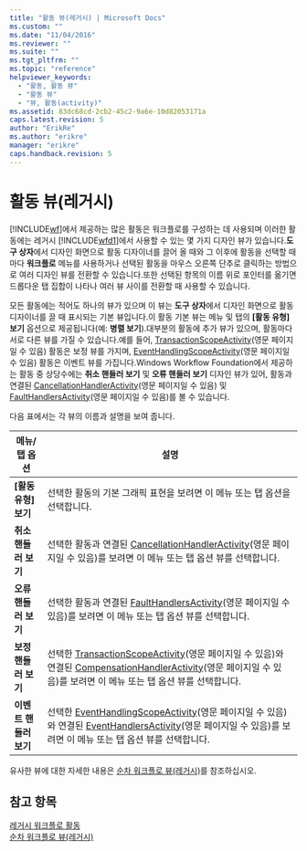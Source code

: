 ```yaml
---
title: "활동 뷰(레거시) | Microsoft Docs"
ms.custom: ""
ms.date: "11/04/2016"
ms.reviewer: ""
ms.suite: ""
ms.tgt_pltfrm: ""
ms.topic: "reference"
helpviewer_keywords: 
  - "활동, 활동 뷰"
  - "활동 뷰"
  - "뷰, 활동(activity)"
ms.assetid: 83dc68cd-2cb2-45c2-9a6e-10d82053171a
caps.latest.revision: 5
author: "ErikRe"
ms.author: "erikre"
manager: "erikre"
caps.handback.revision: 5
---
```

# 활동 뷰(레거시)
[!INCLUDE[wf](../workflow-designer/includes/wf_md.md)]에서 제공하는 많은 활동은 워크플로를 구성하는 데 사용되며 이러한 활동에는 레거시 [!INCLUDE[wfd1](../workflow-designer/includes/wfd1_md.md)]에서 사용할 수 있는 몇 가지 디자인 뷰가 있습니다.**도구 상자**에서 디자인 화면으로 활동 디자이너를 끌어 올 때와 그 이후에 활동을 선택할 때마다 **워크플로** 메뉴를 사용하거나 선택된 활동을 마우스 오른쪽 단추로 클릭하는 방법으로 여러 디자인 뷰를 전환할 수 있습니다.또한 선택된 항목의 이름 위로 포인터를 옮기면 드롭다운 탭 집합이 나타나 여러 뷰 사이를 전환할 때 사용할 수 있습니다.  
  
 모든 활동에는 적어도 하나의 뷰가 있으며 이 뷰는 **도구 상자**에서 디자인 화면으로 활동 디자이너를 끌 때 표시되는 기본 뷰입니다.이 활동 기본 뷰는 메뉴 및 탭의 **\[활동 유형\] 보기** 옵션으로 제공됩니다\(예: **병렬 보기**\).대부분의 활동에 추가 뷰가 있으며, 활동마다 서로 다른 뷰를 가질 수 있습니다.예를 들어, [TransactionScopeActivity](http://go.microsoft.com/fwlink?LinkID=65093)\(영문 페이지일 수 있음\) 활동은 보정 뷰를 가지며, [EventHandlingScopeActivity](http://go.microsoft.com/fwlink?LinkID=65030)\(영문 페이지일 수 있음\) 활동은 이벤트 뷰를 가집니다.Windows Workflow Foundation에서 제공하는 활동 중 상당수에는 **취소 핸들러 보기** 및 **오류 핸들러 보기** 디자인 뷰가 있어, 활동과 연결된 [CancellationHandlerActivity](http://go.microsoft.com/fwlink?LinkID=65050)\(영문 페이지일 수 있음\) 및 [FaultHandlersActivity](http://go.microsoft.com/fwlink?LinkID=65055)\(영문 페이지일 수 있음\)를 볼 수 있습니다.  
  
 다음 표에서는 각 뷰의 이름과 설명을 보여 줍니다.  
  
|메뉴\/탭 옵션|설명|  
|--------------|--------|  
|**\[활동 유형\] 보기**|선택한 활동의 기본 그래픽 표현을 보려면 이 메뉴 또는 탭 옵션을 선택합니다.|  
|**취소 핸들러 보기**|선택한 활동과 연결된 [CancellationHandlerActivity](http://go.microsoft.com/fwlink?LinkID=65050)\(영문 페이지일 수 있음\)를 보려면 이 메뉴 또는 탭 옵션 뷰를 선택합니다.|  
|**오류 핸들러 보기**|선택한 활동과 연결된 [FaultHandlersActivity](http://go.microsoft.com/fwlink?LinkID=65055)\(영문 페이지일 수 있음\)를 보려면 이 메뉴 또는 탭 옵션 뷰를 선택합니다.|  
|**보정 핸들러 보기**|선택한 [TransactionScopeActivity](http://go.microsoft.com/fwlink?LinkID=65093)\(영문 페이지일 수 있음\)와 연결된 [CompensationHandlerActivity](http://go.microsoft.com/fwlink?LinkID=65053)\(영문 페이지일 수 있음\)를 보려면 이 메뉴 또는 탭 옵션 뷰를 선택합니다.|  
|**이벤트 핸들러 보기**|선택한 [EventHandlingScopeActivity](http://go.microsoft.com/fwlink?LinkID=65030)\(영문 페이지일 수 있음\)와 연결된 [EventHandlersActivity](http://go.microsoft.com/fwlink?LinkID=65018)\(영문 페이지일 수 있음\)를 보려면 이 메뉴 또는 탭 옵션 뷰를 선택합니다.|  
  
 유사한 뷰에 대한 자세한 내용은 [순차 워크플로 뷰\(레거시\)](../workflow-designer/sequential-workflow-views-legacy.md)를 참조하십시오.  
  
## 참고 항목  
 [레거시 워크플로 활동](../workflow-designer/legacy-workflow-activities.md)   
 [순차 워크플로 뷰\(레거시\)](../workflow-designer/sequential-workflow-views-legacy.md)